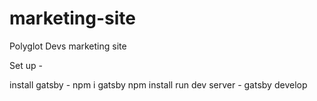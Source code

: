 # marketing-site
Polyglot Devs marketing site

Set up -

  install gatsby - npm i gatsby
  npm install
  run dev server - gatsby develop
